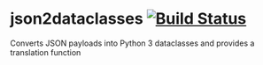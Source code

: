 # json2dataclasses [![Build Status](https://travis-ci.org/jteague9/json2dataclasses.svg?branch=master)](https://travis-ci.org/jteague9/json2dataclasses)
Converts JSON payloads into Python 3 dataclasses and provides a translation function
